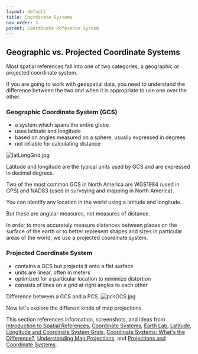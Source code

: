 ```yaml
---
layout: default
title: Coordinate Systems
nav_order: 3
parent: Coordinate Reference System
---
```


## Geographic vs. Projected Coordinate Systems

Most spatial references fall into one of two categories, a geographic or projected coordinate system. 

If you are going to work with geospatial data, you need to understand the difference between the two and when it is appropriate to use one over the other.

### Geographic Coordinate System (GCS)

- a system which spans the entire globe
- uses latitude and longitude
- based on angles measured on a sphere, usually expressed in degrees
- not reliable for calculating distance 

![latLongGrid.jpg](https://raw.githubusercontent.com/fiddleHeads/map-projections/master/images/GCS.jpg)

Latitude and longitude are the typical units used by GCS and are expressed in decimal degrees.

Two of the most common GCS in North America are WGS1984 (used in GPS) and NAD83 (used in surveying and mapping in North America).

You can identify any location in the world using a latitude and longitude.

But these are angular measures, not measures of distance.

In order to more accurately measure distances between places on the surface of the earth or to better represent shapes and sizes in particular areas of the world, we use a projected coordinate system.

### Projected Coordinate System 

- contains a GCS but projects it onto a flat surface
- units are linear, often in meters
- optimized for a particular location to minimize distortion
- consists of lines on a grid at right angles to each other

Difference between a GCS and a PCS.
![pcsGCS.jpg](https://raw.githubusercontent.com/fiddleHeads/map-projections/master/images/pcsGCS.jpg)

Now let's explore the different kinds of map projections.

This section references information, screenshots, and ideas from [Introduction to Spatial References](https://developers.arcgis.com/documentation/core-concepts/spatial-references/), [Coordinate Systems](https://mgimond.github.io/Spatial/coordinate-systems.html#geographic-coordinate-systems), [Earth Lab](https://www.earthdatascience.org/courses/use-data-open-source-python/intro-vector-data-python/spatial-data-vector-shapefiles/geographic-vs-projected-coordinate-reference-systems-python/), [Latitude, Longitude and Coordinate System Grids](https://gisgeography.com/latitude-longitude-coordinates/), [Coordinate Systems: What's the Difference?](https://www.esri.com/arcgis-blog/products/arcgis-pro/mapping/coordinate-systems-difference/), [Understanding Map Projections](https://kartoweb.itc.nl/geometrics/Map%20projections/Understanding%20Map%20Projections.pdf), and [Projections and Coordinate Systems](https://courses.washington.edu/gis250/lessons/projection/#coord_systems). 
